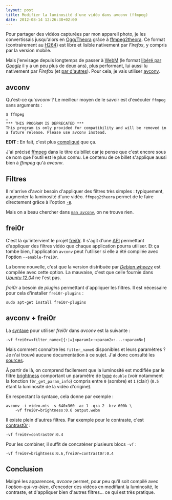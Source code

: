```yaml
---
layout: post
title: Modifier la luminosité d'une vidéo dans avconv (ffmpeg)
date: 2012-08-14 12:26:38+02:00
---
```


Pour partager des vidéos capturées par mon appareil photo, je les convertissais
jusqu'alors en [Ogg/Theora][] grâce à [ffmpeg2theora][]. Ce format
(contrairement au [H264][]) est libre et lisible nativement par _Firefox_, y
compris par la version mobile.

[ogg/theora]: http://fr.wikipedia.org/wiki/Theora
[ffmpeg2theora]: http://v2v.cc/~j/ffmpeg2theora/
[h264]: http://fr.wikipedia.org/wiki/H.264

Mais j'envisage depuis longtemps de passer à [WebM][] (le format [libéré par
_Google_][linuxfr] il y a un peu plus de deux ans), plus performant, lui aussi
lu nativement par _Firefox_ (et [par d'autres][webm-impl]). Pour cela, je vais
utiliser [avconv][].

[webm]: http://fr.wikipedia.org/wiki/WebM
[linuxfr]: http://linuxfr.org/news/webm-un-format-libre-et-ouvert-pour-html5
[webm-impl]: http://fr.wikipedia.org/wiki/WebM#Mises_en_.C5.93uvre
[avconv]: http://libav.org/avconv.html


## avconv

Qu'est-ce qu'_avconv_ ? Le meilleur moyen de le savoir est d'exécuter `ffmpeg`
sans arguments :

    $ ffmpeg
    …
    *** THIS PROGRAM IS DEPRECATED ***
    This program is only provided for compatibility and will be removed in a future release. Please use avconv instead.

**EDIT :** En fait, c'est plus [compliqué][ffmpeg-libav] que ça.

[ffmpeg-libav]: http://blog.pkh.me/p/13-the-ffmpeg-libav-situation.html

J'ai précisé [ffmpeg][] dans le titre du billet car je pense que c'est encore
sous ce nom que l'outil est le plus connu. Le contenu de ce billet s'applique
aussi bien à _ffmpeg_ qu'à _avconv_.

[ffmpeg]: http://ffmpeg.org/


## Filtres

Il m'arrive d'avoir besoin d'appliquer des filtres très simples : typiquement,
augmenter la luminosité d'une vidéo. `ffmpeg2theora` permet de le faire
directement grâce à l'option
[`-B`][man ffmpeg2theora].

Mais on a beau chercher dans [`man avconv`][man avconv], on ne trouve rien.

[man ffmpeg2theora]: https://manpages.debian.org/cgi-bin/man.cgi?query=ffmpeg2theora
[man avconv]: https://manpages.debian.org/cgi-bin/man.cgi?query=avconv


## frei0r

C'est là qu'intervient le projet [frei0r][]. Il s'agit d'une [API][] permettant
d'appliquer des filtres vidéo que chaque application pourra utiliser. Et ça
tombe bien, l'application `avconv` peut l'utiliser si elle a été compilée avec
l'option `--enable-frei0r`.

[frei0r]: http://en.wikipedia.org/wiki/Frei0r
[api]: http://fr.wikipedia.org/wiki/Interface_de_programmation

La bonne nouvelle, c'est que la version distribuée par [_Debian wheezy_][wheezy]
est compilée avec cette option. La mauvaise, c'est que celle fournie dans
[_Ubuntu 12.04_][ubuntu] ne l'est pas.

[wheezy]: http://www.debian.org/releases/wheezy/
[ubuntu]: http://doc.ubuntu-fr.org/precise

_frei0r_ a besoin de _plugins_ permettant d'appliquer les filtres. Il est
nécessaire pour cela d'installer `frei0r-plugins` :

    sudo apt-get install frei0r-plugins


## avconv + frei0r

La [syntaxe][] pour utiliser _frei0r_ dans _avconv_ est la suivante :

    -vf frei0r=<filter_name>[{:|=}<param1>:<param2>:...:<paramN>]

[syntaxe]: http://ffmpeg.org/ffmpeg.html#frei0r-1

Mais comment connaître les `filter_name`s disponibles et leurs paramètres ? Je
n'ai trouvé aucune documentation à ce sujet. J'ai donc consulté les
[sources][].

[sources]: http://code.dyne.org/frei0r/tree/src/filter

À partir de là, on comprend facilement que la luminosité est modifiée par le
filtre [brightness][brightness.c] comportant un paramètre de [type][] `double`
(voir notamment la fonction `f0r_get_param_info`) compris entre `0` (sombre) et
`1` (clair) (`0.5` étant la luminosité de la vidéo d'origine).

[brightness.c]: http://code.dyne.org/frei0r/tree/src/filter/brightness/brightness.c
[type]: http://fr.wikipedia.org/wiki/C_%28langage%29#Types

En respectant la syntaxe, cela donne par exemple :

    avconv -i video.mts -s 640x360 -ac 1 -q:a 2 -b:v 600k \
        -vf frei0r=brightness:0.6 output.webm

Il existe plein d'autres filtres. Par exemple pour le contraste, c'est
[contrast0r][contrast0r.c] :

    -vf frei0r=contrast0r:0.4

[contrast0r.c]: http://code.dyne.org/frei0r/tree/src/filter/contrast0r/contrast0r.c

Pour les combiner, il suffit de concaténer plusieurs blocs `-vf` :

    -vf frei0r=brightness:0.6,frei0r=contrast0r:0.4


## Conclusion

Malgré les apparences, _avconv_ permet, pour peu qu'il soit compilé avec
_l'option-qui-va-bien_, d'encoder des vidéos en modifiant la luminosité, le
contraste, et d'appliquer bien d'autres filtres… ce qui est très pratique.
